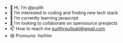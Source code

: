 - 👋 Hi, I’m @pujith
- 👀 I’m interested in coding and finding new tech stack
- 🌱 I’m currently learning javascript
- 💞️ I’m looking to collaborate on opensource preojects
- 📫 How to reach me pujithrpulipati@gmail.com
- 😄 Pronouns: he/him
  

<!---
pujith69/pujith69 is a ✨ special ✨ repository because its `README.md` (this file) appears on your GitHub profile.
You can click the Preview link to take a look at your changes.
--->
